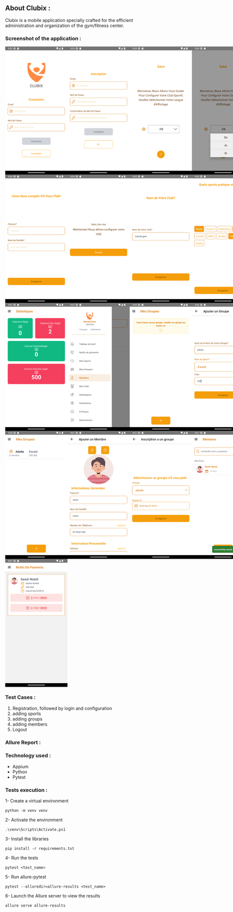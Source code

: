 ## About Clubix :
Clubix is a mobile application specially crafted for the efficient administration and organization of the gym/fitness center. 

### Screenshot of the application : 
<div style="display: flex; justify-content: space-between;">
    <img src="./src/media/Screenshot_0.png" alt="Image 0" style="width: 200px; height: auto;">
    <img src="./src/media/Screenshot_1.png" alt="Image 1" style="width: 200px; height: auto;">
    <img src="./src/media/Screenshot_2.png" alt="Image 2" style="width: 200px; height: auto;">
    <img src="./src/media/Screenshot_3.png" alt="Image 2" style="width: 200px; height: auto;">
</div>
<div style="display: flex; justify-content: space-between;">
    <img src="./src/media/Screenshot_4.png" alt="Image 0" style="width: 200px; height: auto;">
    <img src="./src/media/Screenshot_5.png" alt="Image 1" style="width: 200px; height: auto;">
    <img src="./src/media/Screenshot_6.png" alt="Image 2" style="width: 200px; height: auto;">
    <img src="./src/media/Screenshot_7.png" alt="Image 2" style="width: 200px; height: auto;">
</div>
<div style="display: flex; justify-content: space-between;">
    <img src="./src/media/Screenshot_8.png" alt="Image 0" style="width: 200px; height: auto;">
    <img src="./src/media/Screenshot_9.png" alt="Image 1" style="width: 200px; height: auto;">
    <img src="./src/media/Screenshot_10.png" alt="Image 2" style="width: 200px; height: auto;">
    <img src="./src/media/Screenshot_11.png" alt="Image 2" style="width: 200px; height: auto;">
</div>
<div style="display: flex; justify-content: space-between;">
    <img src="./src/media/Screenshot_12.png" alt="Image 0" style="width: 200px; height: auto;">
    <img src="./src/media/Screenshot_13.png" alt="Image 1" style="width: 200px; height: auto;">
    <img src="./src/media/Screenshot_14.png" alt="Image 2" style="width: 200px; height: auto;">
    <img src="./src/media/Screenshot_15.png" alt="Image 2" style="width: 200px; height: auto;">
</div>
<div style="display: flex; justify-content: space-between;">
    <img src="./src/media/Screenshot_16.png" alt="Image 0" style="width: 200px; height: auto;">
</div>


### Test Cases : 
1. Registration, followed by login and configuration
2. adding sports
3. adding groups
4. adding members
5. Logout

### Allure Report : 


### Technology used :
- Appium
- Python
- Pytest

### Tests execution :
1- Create a virtual environment

    python -m venv venv
2- Activate the environment
    
    .\venv\Scripts\Activate.ps1
3- Install the libraries

    pip install -r requirements.txt
4- Run the tests

    pytest <test_name>
5- Run allure-pytest

    pytest --alluredir=allure-results <test_name>
6- Launch the Allure server to view the results

    allure serve allure-results